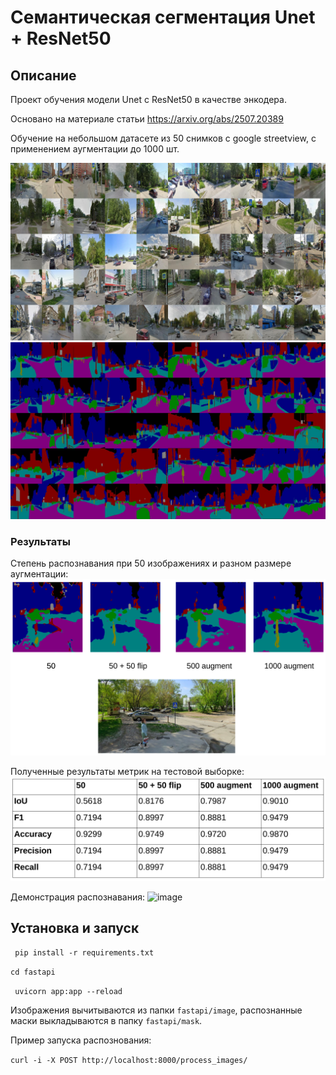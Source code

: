 # Семантическая сегментация Unet + ResNet50
## Описание

Проект обучения модели Unet c ResNet50 в качестве энкодера.

Основано на материале статьи https://arxiv.org/abs/2507.20389

Обучение на небольшом датасете из 50 снимков с google streetview, с применением аугментации до 1000 шт.

![image](./docs/collage.jpg)
![mask](./docs/collage1.jpg)

### Результаты
Степень распознавания при 50 изображениях и разном размере аугментации:
![image](./docs/qual.png)

Полученные результаты метрик на тестовой выборке:
![image](./docs/table.png)

Демонстрация распознавания:
![image](./docs/preview.gif)

## Установка и запуск
` pip install -r requirements.txt`

`cd fastapi`

` uvicorn app:app --reload`

Изображения вычитываются из папки `fastapi/image`, распознанные маски выкладываются в папку `fastapi/mask`.

Пример запуска распознования:

`curl -i -X POST http://localhost:8000/process_images/`
